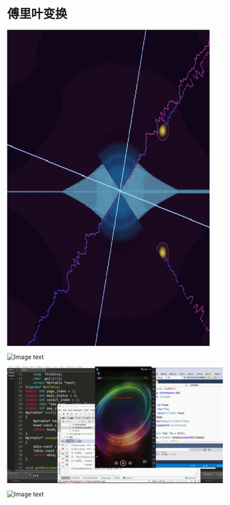 <h1>傅里叶变换</h1>

![Image text](https://github.com/lisonglin0129/audio/blob/master/Picture/GI3333333333333F.gif)

![Image text](https://github.com/lisonglin0129/audio/blob/master/Picture/G2222IF.gif)

![Image text](https://github.com/lisonglin0129/audio/blob/master/Picture/GIF.gif)

![Image text](https://github.com/lisonglin0129/audio/blob/master/Picture/G3333IF.gif)
